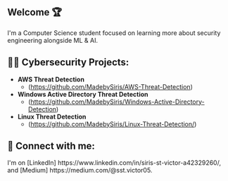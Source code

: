 ## Welcome 🏆

I'm a Computer Science student focused on learning more about security engineering alongside ML & AI.

<h2>👨‍💻 Cybersecurity Projects:</h2>

- <b>AWS Threat Detection </b>
  - (https://github.com/MadebySiris/AWS-Threat-Detection)
- <b>Windows Active Directory Threat Detection </b>
  - (https://github.com/MadebySiris/Windows-Active-Directory-Detection)
- <b>Linux Threat Detection </b>
  - (https://github.com/MadebySiris/Linux-Threat-Detection/)


<h2> 🤳 Connect with me:</h2>
I'm on [LinkedIn] https://www.linkedin.com/in/siris-st-victor-a42329260/, and [Medium] https://medium.com/@sst.victor05.

  

<!--
MadebySiris/MadebySiris is a ✨ special ✨ repository because its `README.md` (this file) appears on your GitHub profile.
You can click the Preview link to take a look at your changes.

- 👋 Hi, I’m Siris, a computer science student from LI, NY
- 👀 I’m interested in Threat research and detection
- 🌱 I’m currently learning terraform and AWS along with web application security
- 📫 I'm easiest to reach @ sst.victor05@gmail.com
-  I'm open to collaborating on Cloud Based Projects, Security Engineering, Threat Detection content, Home Labs, & more.
-->




